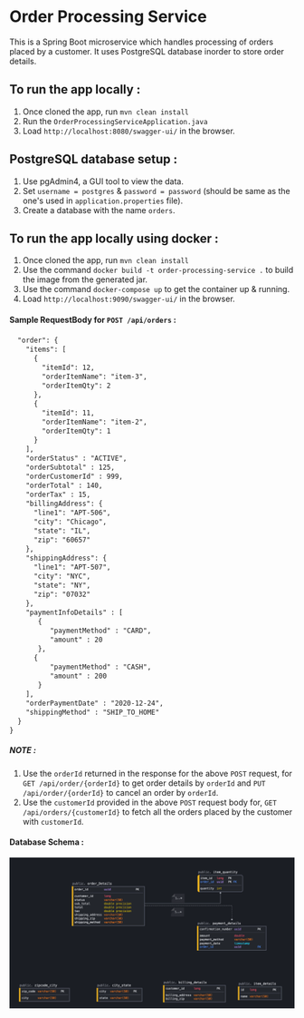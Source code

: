 # Order Processing Service

This is a Spring Boot microservice which handles processing of orders placed by a customer. It uses PostgreSQL database inorder to store order details.

To run the app locally :
------------------------
1. Once cloned the app, run `mvn clean install`
2. Run the `OrderProcessingServiceApplication.java`
3. Load `http://localhost:8080/swagger-ui/` in the browser.

PostgreSQL database setup :
---------------------------
1. Use pgAdmin4, a GUI tool to view the data.
2. Set `username = postgres`
     & `password = password` (should be same as the one's used in `application.properties` file).
3. Create a database with the name `orders`.

To run the app locally using docker :
-------------------------------------
1. Once cloned the app, run `mvn clean install`
2. Use the command `docker build -t order-processing-service .` to build the image from the generated jar.
3. Use the command `docker-compose up` to get the container up & running.
4. Load `http://localhost:9090/swagger-ui/` in the browser.

#### Sample RequestBody for `POST /api/orders` :
```{
  "order": {
    "items": [
      {
        "itemId": 12,
        "orderItemName": "item-3",
        "orderItemQty": 2
      },
      {
        "itemId": 11,
        "orderItemName": "item-2",
        "orderItemQty": 1
      }
    ],
    "orderStatus" : "ACTIVE",
    "orderSubtotal" : 125,
    "orderCustomerId" : 999,
    "orderTotal" : 140,
    "orderTax" : 15,
    "billingAddress": {
      "line1": "APT-506",
      "city": "Chicago",
      "state": "IL",
      "zip": "60657"
    },
    "shippingAddress": {
      "line1": "APT-507",
      "city": "NYC",
      "state": "NY",
      "zip": "07032"
    },
    "paymentInfoDetails" : [
       {
          "paymentMethod" : "CARD",
          "amount" : 20
       },
      {
          "paymentMethod" : "CASH",
          "amount" : 200
       }
    ],
    "orderPaymentDate" : "2020-12-24",
    "shippingMethod" : "SHIP_TO_HOME"
  }
}
```
##### **NOTE :**
1. Use the `orderId` returned in the response for the above `POST` request, for `GET /api/order/{orderId}` to get order details by `orderId` and `PUT /api/order/{orderId}` to cancel an order by `orderId`.
2. Use the `customerId` provided in the above `POST` request body for, `GET /api/orders/{customerId}` to fetch all the orders placed by the customer with `customerId`.

#### Database Schema :

![alt text](src/main/resources/schema.png)
